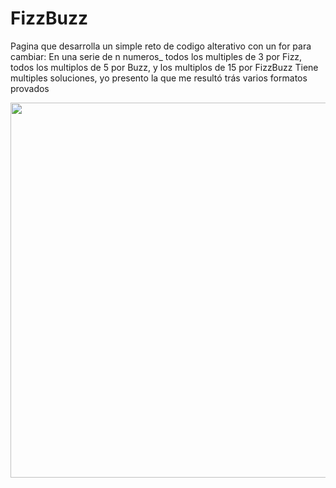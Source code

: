 # FizzBuzz
Pagina que desarrolla un simple reto de codigo alterativo con un for para cambiar:
     En una serie de n numeros_
         todos los multiples de 3 por Fizz,
         todos los multiplos de 5 por Buzz,
         y los multiplos de 15 por FizzBuzz
Tiene multiples soluciones, yo presento la que me resultó trás varios formatos provados 

<img src="https://scontent.fbog4-2.fna.fbcdn.net/v/t39.30808-6/394629550_10159648767773015_7797868047638462194_n.jpg?stp=dst-jpg_p720x720&_nc_cat=102&ccb=1-7&_nc_sid=5f2048&_nc_ohc=x6J5AE7Jdp0AX93lWWK&_nc_ht=scontent.fbog4-2.fna&oh=00_AfB-zW09lDJqhQ95100hRPYZiuFyLBMoZ5cbPgh9xpmLCg&oe=653D35BA" width="600px" align="center">
